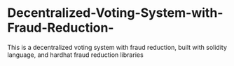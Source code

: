 # Decentralized-Voting-System-with-Fraud-Reduction-
This is a decentralized voting system with fraud reduction, built with solidity language, and hardhat fraud reduction libraries
